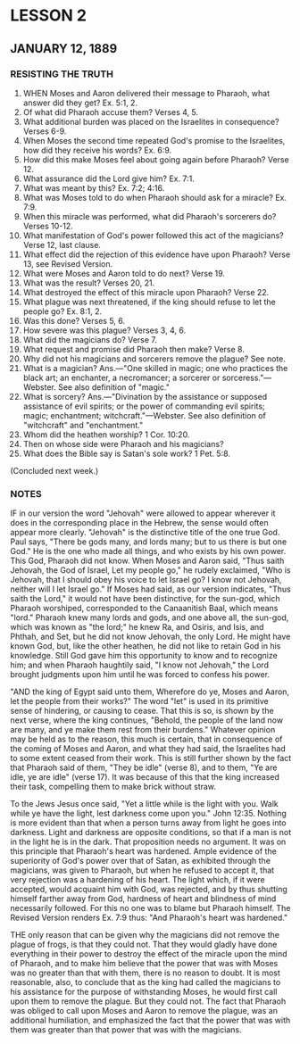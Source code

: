 # LESSON 2
## JANUARY 12, 1889

### RESISTING THE TRUTH

1. WHEN Moses and Aaron delivered their message to Pharaoh, what answer did they get? Ex. 5:1, 2.
2. Of what did Pharaoh accuse them? Verses 4, 5.
3. What additional burden was placed on the Israelites in consequence? Verses 6-9.
4. When Moses the second time repeated God's promise to the Israelites, how did they receive his words? Ex. 6:9.
5. How did this make Moses feel about going again before Pharaoh? Verse 12.
6. What assurance did the Lord give him? Ex. 7:1.
7. What was meant by this? Ex. 7:2; 4:16.
8. What was Moses told to do when Pharaoh should ask for a miracle? Ex. 7:9.
9. When this miracle was performed, what did Pharaoh's sorcerers do? Verses 10-12.
10. What manifestation of God's power followed this act of the magicians? Verse 12, last clause.
11. What effect did the rejection of this evidence have upon Pharaoh? Verse 13, see Revised Version.
12. What were Moses and Aaron told to do next? Verse 19.
13. What was the result? Verses 20, 21.
14. What destroyed the effect of this miracle upon Pharaoh? Verse 22.
15. What plague was next threatened, if the king should refuse to let the people go? Ex. 8:1, 2.
16. Was this done? Verses 5, 6.
17. How severe was this plague? Verses 3, 4, 6.
18. What did the magicians do? Verse 7.
19. What request and promise did Pharaoh then make? Verse 8.
20. Why did not his magicians and sorcerers remove the plague? See note.
21. What is a magician? Ans.—"One skilled in magic; one who practices the black art; an enchanter, a necromancer; a sorcerer or sorceress."—Webster. See also definition of "magic."
22. What is sorcery? Ans.—"Divination by the assistance or supposed assistance of evil spirits; or the power of commanding evil spirits; magic; enchantment; witchcraft."—Webster. See also definition of "witchcraft" and "enchantment."
23. Whom did the heathen worship? 1 Cor. 10:20.
24. Then on whose side were Pharaoh and his magicians?
25. What does the Bible say is Satan's sole work? 1 Pet. 5:8.

(Concluded next week.)

### NOTES

IF in our version the word "Jehovah" were allowed to appear wherever it does in the corresponding place in the Hebrew, the sense would often appear more clearly. "Jehovah" is the distinctive title of the one true God. Paul says, "There be gods many, and lords many; but to us there is but one God." He is the one who made all things, and who exists by his own power. This God, Pharaoh did not know. When Moses and Aaron said, "Thus saith Jehovah, the God of Israel, Let my people go," he rudely exclaimed, "Who is Jehovah, that I should obey his voice to let Israel go? I know not Jehovah, neither will I let Israel go." If Moses had said, as our version indicates, "Thus saith the Lord," it would not have been distinctive, for the sun-god, which Pharaoh worshiped, corresponded to the Canaanitish Baal, which means "lord." Pharaoh knew many lords and gods, and one above all, the sun-god, which was known as "the lord;" he knew Ra, and Osiris, and Isis, and Phthah, and Set, but he did not know Jehovah, the only Lord. He might have known God, but, like the other heathen, he did not like to retain God in his knowledge. Still God gave him this opportunity to know and to recognize him; and when Pharaoh haughtily said, "I know not Jehovah," the Lord brought judgments upon him until he was forced to confess his power.

"AND the king of Egypt said unto them, Wherefore do ye, Moses and Aaron, let the people from their works?" The word "let" is used in its primitive sense of hindering, or causing to cease. That this is so, is shown by the next verse, where the king continues, "Behold, the people of the land now are many, and ye make them rest from their burdens." Whatever opinion may be held as to the reason, this much is certain, that in consequence of the coming of Moses and Aaron, and what they had said, the Israelites had to some extent ceased from their work. This is still further shown by the fact that Pharaoh said of them, "They be idle" (verse 8), and to them, "Ye are idle, ye are idle" (verse 17). It was because of this that the king increased their task, compelling them to make brick without straw.

To the Jews Jesus once said, "Yet a little while is the light with you. Walk while ye have the light, lest darkness come upon you." John 12:35. Nothing is more evident than that when a person turns away from light he goes into darkness. Light and darkness are opposite conditions, so that if a man is not in the light he is in the dark. That proposition needs no argument. It was on this principle that Pharaoh's heart was hardened. Ample evidence of the superiority of God's power over that of Satan, as exhibited through the magicians, was given to Pharaoh, but when he refused to accept it, that very rejection was a hardening of his heart. The light which, if it were accepted, would acquaint him with God, was rejected, and by thus shutting himself farther away from God, hardness of heart and blindness of mind necessarily followed. For this no one was to blame but Pharaoh himself. The Revised Version renders Ex. 7:9 thus: "And Pharaoh's heart was hardened."

THE only reason that can be given why the magicians did not remove the plague of frogs, is that they could not. That they would gladly have done everything in their power to destroy the effect of the miracle upon the mind of Pharaoh, and to make him believe that the power that was with Moses was no greater than that with them, there is no reason to doubt. It is most reasonable, also, to conclude that as the king had called the magicians to his assistance for the purpose of withstanding Moses, he would first call upon them to remove the plague. But they could not. The fact that Pharaoh was obliged to call upon Moses and Aaron to remove the plague, was an additional humiliation, and emphasized the fact that the power that was with them was greater than that power that was with the magicians.